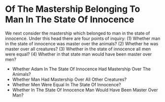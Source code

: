 # Of The Mastership Belonging To Man In The State Of Innocence

We next consider the mastership which belonged to man in the state of innocence. Under this head there are four points of inquiry:
(1) Whether man in the state of innocence was master over the animals?
(2) Whether he was master over all creatures?
(3) Whether in the state of innocence all men were equal?
(4) Whether in that state man would have been master over men?

* Whether Adam In The State Of Innocence Had Mastership Over The Animals?
* Whether Man Had Mastership Over All Other Creatures?
* Whether Men Were Equal In The State Of Innocence?
* Whether In The State Of Innocence Man Would Have Been Master Over Man?